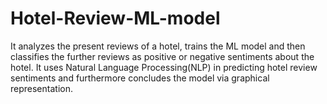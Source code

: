 # Hotel-Review-ML-model
It analyzes the present reviews of a hotel, trains the ML model and then classifies the further reviews as positive or negative sentiments about the hotel. It uses Natural Language Processing(NLP) in predicting hotel review sentiments and furthermore concludes the model via graphical representation.
